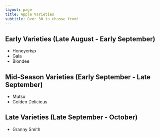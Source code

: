 ```yaml
---
layout: page
title: Apple Varieties
subtitle: Over 30 to choose from!
---
```


## Early Varieties (Late August - Early September)

* Honeycrisp
* Gala
* Blondee

## Mid-Season Varieties (Early September - Late September)

* Mutsu
* Golden Delicious

## Late Varieties (Late September - October)

* Granny Smith
